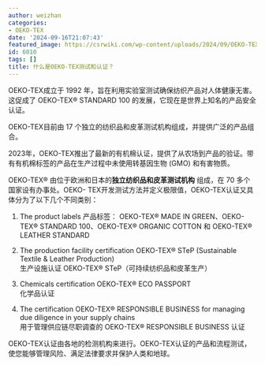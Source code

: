 ```yaml
---
author: weizhan
categories:
- OEKO-TEX
date: '2024-09-16T21:07:43'
featured_image: https://csrwiki.com/wp-content/uploads/2024/09/OEKO-TEX认证.webp
id: 6010
tags: []
title: 什么是OEKO-TEX测试和认证？
---
```


OEKO-TEX成立于 1992 年，旨在利用实验室测试确保纺织产品对人体健康无害。这促成了 OEKO-TEX® STANDARD 100
的发展，它现在是世界上知名的产品安全认证。

OEKO-TEX目前由 17 个独立的纺织品和皮革测试机构组成，并提供广泛的产品组合。

2023年，OEKO-TEX推出了最新的有机棉认证，提供了从农场到产品的验证。带有有机棉标签的产品在生产过程中未使用转基因生物 (GMO) 和有害物质。

OEKO-TEX® 由位于欧洲和日本的**独立纺织品和皮革测试机构** 组成，在 70 多个国家设有办事处。OEKO-
TEX开发测试方法并定义极限值，OEKO-TEX认证又具体分为了以下几个不同类别：

  1. The product labels 产品标签： OEKO-TEX® MADE IN GREEN、OEKO-TEX® STANDARD 100、OEKO-TEX® ORGANIC COTTON 和 OEKO-TEX® LEATHER STANDARD
  2. The production facility certification  OEKO-TEX® STeP (Sustainable Textile & Leather Production)  
生产设施认证 OEKO-TEX® STeP（可持续纺织品和皮革生产）

  3. Chemicals certification OEKO-TEX® ECO PASSPORT  
化学品认证

  4. The certification OEKO-TEX® RESPONSIBLE BUSINESS for managing due diligence in your supply chains  
用于管理供应链尽职调查的 OEKO-TEX® RESPONSIBLE BUSINESS 认证

OEKO-TEX认证由各地的检测机构来进行。OEKO-TEX认证的产品和流程测试，使您能够管理风险、满足法律要求并保护人类和地球。

